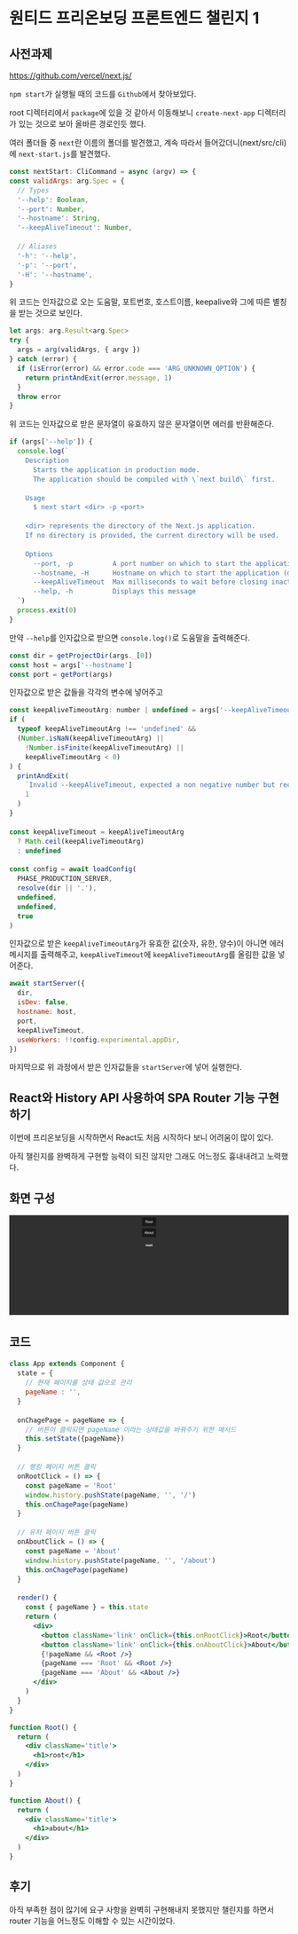 # 원티드 프리온보딩 프론트엔드 챌린지 1

## 사전과제

https://github.com/vercel/next.js/

`npm start`가 실행될 때의 코드를 `Github`에서 찾아보았다.

root 디렉터리에서 `package`에 있을 것 같아서 이동해보니 `create-next-app` 디렉터리가 있는 것으로 보아 올바른 경로인듯 했다.

여러 폴더들 중 `next`란 이름의 폴더를 발견했고, 계속 따라서 들어갔더니(next/src/cli)에 `next-start.js`를 발견했다.

```js
const nextStart: CliCommand = async (argv) => {
const validArgs: arg.Spec = {
  // Types
  '--help': Boolean,
  '--port': Number,
  '--hostname': String,
  '--keepAliveTimeout': Number,

  // Aliases
  '-h': '--help',
  '-p': '--port',
  '-H': '--hostname',
}
```

위 코드는 인자값으로 오는 도움말, 포트번호, 호스트이름, keepalive와 그에 따른 별칭을 받는 것으로 보인다.

```js
let args: arg.Result<arg.Spec>
try {
  args = arg(validArgs, { argv })
} catch (error) {
  if (isError(error) && error.code === 'ARG_UNKNOWN_OPTION') {
    return printAndExit(error.message, 1)
  }
  throw error
}
```

위 코드는 인자값으로 받은 문자열이 유효하지 않은 문자열이면 에러를 반환해준다.

```js
if (args['--help']) {
  console.log(`
    Description
      Starts the application in production mode.
      The application should be compiled with \`next build\` first.

    Usage
      $ next start <dir> -p <port>

    <dir> represents the directory of the Next.js application.
    If no directory is provided, the current directory will be used.

    Options
      --port, -p          A port number on which to start the application
      --hostname, -H      Hostname on which to start the application (default: 0.0.0.0)
      --keepAliveTimeout  Max milliseconds to wait before closing inactive connections
      --help, -h          Displays this message
  `)
  process.exit(0)
}
```

만약 `--help`를 인자값으로 받으면 `console.log()`로 도움말을 출력해준다.

```js
const dir = getProjectDir(args._[0])
const host = args['--hostname']
const port = getPort(args)
```

인자값으로 받은 값들을 각각의 변수에 넣어주고

```js
const keepAliveTimeoutArg: number | undefined = args['--keepAliveTimeout']
if (
  typeof keepAliveTimeoutArg !== 'undefined' &&
  (Number.isNaN(keepAliveTimeoutArg) ||
    !Number.isFinite(keepAliveTimeoutArg) ||
    keepAliveTimeoutArg < 0)
) {
  printAndExit(
    `Invalid --keepAliveTimeout, expected a non negative number but received "${keepAliveTimeoutArg}"`,
    1
  )
}

const keepAliveTimeout = keepAliveTimeoutArg
  ? Math.ceil(keepAliveTimeoutArg)
  : undefined

const config = await loadConfig(
  PHASE_PRODUCTION_SERVER,
  resolve(dir || '.'),
  undefined,
  undefined,
  true
)
```

인자값으로 받은 `keepAliveTimeoutArg`가 유효한 값(숫자, 유한, 양수)이 아니면 에러 메시지를 출력해주고, `keepAliveTimeout`에 `keepAliveTimeoutArg`를 올림한 값을 넣어준다.

```js
await startServer({
  dir,
  isDev: false,
  hostname: host,
  port,
  keepAliveTimeout,
  useWorkers: !!config.experimental.appDir,
})
```

마지막으로 위 과정에서 받은 인자값들을 `startServer`에 넣어 실행한다.

## React와 History API 사용하여 SPA Router 기능 구현하기

이번에 프리온보딩을 시작하면서 React도 처음 시작하다 보니 어려움이 많이 있다.

아직 챌린지를 완벽하게 구현할 능력이 되진 않지만 그래도 어느정도 흉내내려고 노력했다.

## 화면 구성

![root](./readme_img/root.png)

## 코드

```jsx
class App extends Component {
  state = {
    // 현재 페이지를 상태 값으로 관리
    pageName : '',
  }

  onChagePage = pageName => {
    // 버튼이 클릭되면 pageName 이라는 상태값을 바꿔주기 위한 메서드
    this.setState({pageName})
  }

  // 랭킹 페이지 버튼 클릭
  onRootClick = () => {
    const pageName = 'Root'
    window.history.pushState(pageName, '', '/')
    this.onChagePage(pageName)
  }

  // 유저 페이지 버튼 클릭
  onAboutClick = () => {
    const pageName = 'About'
    window.history.pushState(pageName, '', '/about')
    this.onChagePage(pageName)
  }

  render() {
    const { pageName } = this.state
    return (
      <div>
        <button className='link' onClick={this.onRootClick}>Root</button>
        <button className='link' onClick={this.onAboutClick}>About</button>
        {!pageName && <Root />}
        {pageName === 'Root' && <Root />}
        {pageName === 'About' && <About />}
      </div>
    )
  }
}
```

```jsx
function Root() {
  return (
    <div className='title'>
      <h1>root</h1>
    </div>
  )
}
```

```jsx
function About() {
  return (
    <div className='title'>
      <h1>about</h1>
    </div>
  )
}
```

## 후기

아직 부족한 점이 많기에 요구 사항을 완벽히 구현해내지 못했지만 챌린지를 하면서 router 기능을 어느정도 이해할 수 있는 시간이었다.